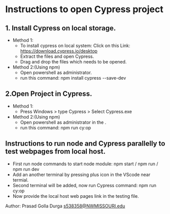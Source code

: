 # Instructions to open Cypress project
## 1. Install Cypress on local storage.
* Method 1:
  * To install cypress on local system: Click on this Link: https://download.cypress.io/desktop 
  * Extract the files and open Cypress.
  * Drag and drop the files which needs to be opened.
* Method 2:(Using npm)
  * Open powershell as administrator.
  * run this command: npm install cypress --save-dev
  
  
  
## 2.Open Project in Cypress.
* Method 1:
  * Press Windows > type Cypress > Select Cypress.exe
* Method 2:(Using npm)
  * Open powershell as administrator in the .
  * run this command: npm run cy:op
  
## Instructions to run node and Cypress parallelly to test webpages from local host.
* First run node commands to start node module: npm start / npm run / npm run dev
* Add an another terminal by pressing plus icon in the VScode near termial.
* Second terminal will be added, now run Cypress command: npm run cy:op
* Now provide the local host web pages link in the testing file.
  
Author: Prasad Golla Durga <s538358@NWMISSOURI.edu>
  
  
  
  
